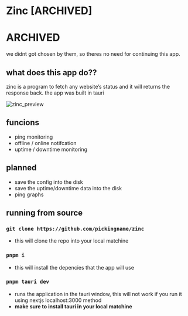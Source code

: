 # Zinc [ARCHIVED]

# ARCHIVED
we didnt got chosen by them, so theres no need for continuing this app.

## what does this app do??
zinc is a program to fetch any website’s status and it will returns the response back. the app was built in tauri

![zinc_preview](https://github.com/pickingname/Zinc/assets/115550149/a47b4133-ea7a-4ae9-8dbb-f9732f6f5754)

## funcions
- ping monitoring
- offline / online notifcation
- uptime / downtime monitoring

## planned
- save the config into the disk
- save the uptime/downtime data into the disk
- ping graphs

## running from source

### `git clone https://github.com/pickingname/zinc`
- this will clone the repo into your local matchine

### `pnpm i`
- this will install the depencies that the app will use

### `pnpm tauri dev`
- runs the application in the tauri window, this will not work if you run it using nextjs localhost:3000 method
- **make sure to install tauri in your local matchine**
